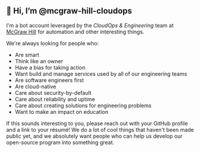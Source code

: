 ## 👋 Hi, I’m @mcgraw-hill-cloudops

I'm a bot account leveraged by the _CloudOps & Engineering_ team at [McGraw Hill](https://github.com/mheducation) for automation and other interesting things.

We're always looking for people who:

* Are smart
* Think like an owner
* Have a bias for taking action
* Want build and manage services used by all of our engineering teams
* Are software engineers first
* Are cloud-native
* Care about security-by-default
* Care about reliability and uptime
* Care about creating solutions for engineering problems
* Want to make an impact on education

If this sounds interesting to you, please reach out with your GitHub profile and a link to your résumé! We do a lot of cool things that haven't been made public yet, and we absolutely want people who can help us develop our open-source program into something great.
